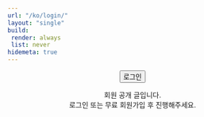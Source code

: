 ```yaml
---
url: "/ko/login/"
layout: "single"
build:
 render: always
 list: never
hidemeta: true
---
```


<div style="text-align: center;">
  <button id="login-btn" class="custom-button">로그인</button>
  <br>
  <p>회원 공개 글입니다.<br>
  로그인 또는 무료 회원가입 후 진행해주세요.</p>
</div>

<!-- Netlify Identity widget -->
<script src="https://identity.netlify.com/v1/netlify-identity-widget.js"></script>

<script>
(function () {
  function sameOrigin(u) {
    try { return new URL(u, location.origin).origin === location.origin; }
    catch (e) { return false; }
  }

  // 로그인 후 돌아갈 목적지 기억
  function rememberReturn() {
    const qs = new URLSearchParams(location.search);
    let dest = qs.get('next') || qs.get('redirect');

    // 절대/상대경로 모두 허용하되, 절대경로면 동일 출처만
    if (dest) {
      try {
        const u = new URL(dest, location.origin);
        if (u.origin !== location.origin) dest = null;
        else dest = u.pathname + u.search + u.hash; // 절대→상대
      } catch (e) { dest = null; }
    }

    // next가 없으면 referrer 보강 (동일 출처 & login/logout 제외)
    if (!dest && document.referrer && sameOrigin(document.referrer)) {
      const ref = new URL(document.referrer);
      if (!/\/ko\/login\/|\/ko\/logout\//.test(ref.pathname)) {
        dest = ref.pathname + ref.search + ref.hash;
      }
    }

    if (dest) sessionStorage.setItem('afterLogin', dest);
  }

  function pickDest() {
    return sessionStorage.getItem('afterLogin') || '/ko/';
  }

  // Netlify Edge가 roles 판정할 수 있게 nf_jwt 쿠키 심기
  async function setJwtCookie(user) {
    try {
      // gotrue-js: user.jwt() 가 토큰 문자열 반환
      const token = await user.jwt();
      document.cookie =
        'nf_jwt=' + token +
        '; Path=/' +
        '; Max-Age=1800' +          // 30분
        '; SameSite=Lax' +
        (location.protocol === 'https:' ? '; Secure' : '');
    } catch (e) {
      console.warn('Failed to set nf_jwt cookie:', e);
    }
  }

  function init() {
    const id = window.netlifyIdentity;
    if (!id) return;

    rememberReturn();

    const btn = document.getElementById('login-btn');
    if (btn) btn.addEventListener('click', function () { id.open('login'); });

    // 이미 로그인 상태로 /ko/login/ 들어온 경우: 쿠키 보강 후 next가 있으면 곧장 복귀
    id.on('init', async function (user) {
      if (user) {
        await setJwtCookie(user);
        const qs = new URLSearchParams(location.search);
        if (qs.get('next') || sessionStorage.getItem('afterLogin')) {
          const dest = pickDest();
          sessionStorage.removeItem('afterLogin');
          location.replace(dest);
        }
      }
    });

    // 로그인 성공 → 쿠키 설정 → 위젯 닫기 → 목적지 이동
    id.on('login', async function (user) {
      await setJwtCookie(user);
      id.close();
      const dest = pickDest();
      sessionStorage.removeItem('afterLogin');
      location.replace(dest); // login 히스토리 남기지 않음
    });

    id.on('logout', function () {
      // 쿠키 제거
      document.cookie =
        'nf_jwt=; Max-Age=0; Path=/; SameSite=Lax' +
        (location.protocol === 'https:' ? '; Secure' : '');
      location.reload();
    });

    id.init();
  }

  document.readyState === 'loading'
    ? document.addEventListener('DOMContentLoaded', init)
    : init();
})();
</script>